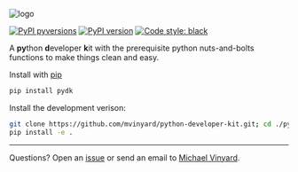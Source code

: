 ![logo](docs/py-sdk-logo.svg)

[![PyPI pyversions](https://img.shields.io/pypi/pyversions/sglib.svg)](https://pypi.python.org/pypi/pydk/)
[![PyPI version](https://badge.fury.io/py/sglib.svg)](https://badge.fury.io/py/pydk)
[![Code style: black](https://img.shields.io/badge/code%20style-black-000000.svg)](https://github.com/psf/black)

A **py**thon **d**eveloper **k**it with the prerequisite python nuts-and-bolts functions to make things clean and easy.


Install with [pip](https://pypi.org/project/pydk/)
```python
pip install pydk
```

Install the development verison:
```BASH
git clone https://github.com/mvinyard/python-developer-kit.git; cd ./python-developer-kit
pip install -e .
```

---
Questions? Open an [issue](https://github.com/mvinyard/python-developer-kit/issues/new) or send an email to [Michael Vinyard](mailto:mvinyard@broadinstitute.org).
